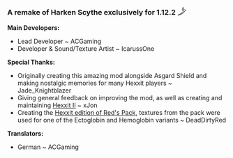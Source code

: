 ### A remake of Harken Scythe exclusively for 1.12.2 𓌳

**Main Developers:**

* Lead Developer ~ ACGaming
* Developer & Sound/Texture Artist ~ IcarussOne

**Special Thanks:**

- Originally creating this amazing mod alongside Asgard Shield and making nostalgic memories for many Hexxit players ~ Jade_Knightblazer
- Giving general feedback on improving the mod, as well as creating and maintaining [Hexxit II](https://www.technicpack.net/modpack/hexxit-ii.896745) ~ xJon
- Creating the [Hexxit edition of Red's Pack](https://www.planetminecraft.com/texture-pack/reds-pack-hexxit-edition/), textures from the pack were used for one of the Ectoglobin and Hemoglobin variants ~ DeadDirtyRed

**Translators:**

- German ~ ACGaming